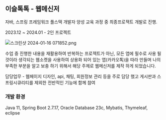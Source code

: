 ## 이슬톡톡 - 웹메신저

자바, 스프링 프레임워크 풀스택 개발자 양성 교육 과정 중 최종프로잭트 개발로 진행.

2023.12 ~ 2024.01 - 2인 프로젝트

![스크린샷 2024-01-16 071852.png](https://prod-files-secure.s3.us-west-2.amazonaws.com/2ebd1266-b05d-459f-9dad-8ae0fececb49/fa535d35-f446-4257-9a0a-d62674262cff/%EC%8A%A4%ED%81%AC%EB%A6%B0%EC%83%B7_2024-01-16_071852.png)

수업 중 진행한 내용을 재활용하여 반복하는 프로젝트가 아닌, 모든 앱에 필수로 사용  될 것이라 생각되는 웹소켓을 사용하여 상용화 되어 있는 앱(카카오톡)을 따라 만들며 나의 부족한 부분을 알고 보충 하기 위해서 해당 주제로 웹메신저를 제작 하게 되었습니다.

담당업무 - 웹페이지 디자인, api, 채팅, 회원정보 관리 등을 주로 담당 했고 게시판과 스프링시큐리티를 제외한 전반적인 기능에 함께 참여

### 개발 환경

Java 11, Spring Boot 2.7.17, Oracle Database 23c, Mybatis, Thymeleaf, eclipse
